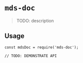 # `mds-doc`

> TODO: description

## Usage

```
const mdsDoc = require('mds-doc');

// TODO: DEMONSTRATE API
```
